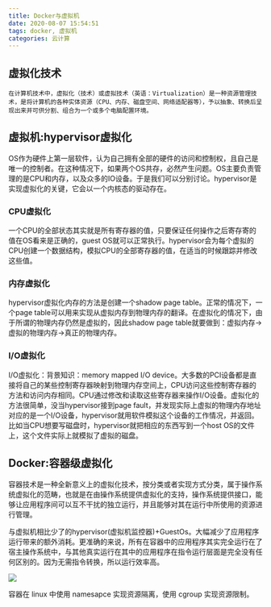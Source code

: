 ```yaml
---
title: Docker与虚拟机
date: 2020-08-07 15:54:51
tags: docker, 虚拟机
categories: 云计算
---
```


## 虚拟化技术

`在计算机技术中，虚拟化（技术）或虚拟技术（英语：Virtualization）是一种资源管理技术，是将计算机的各种实体资源（CPU、内存、磁盘空间、网络适配器等），予以抽象、转换后呈现出来并可供分割、组合为一个或多个电脑配置环境。`

<!--more-->


## 虚拟机:hypervisor虚拟化

OS作为硬件上第一层软件，认为自己拥有全部的硬件的访问和控制权，且自己是唯一的控制者。在这种情况下，如果两个OS共存，必然产生问题。OS主要负责管理的是CPU和内存，以及众多的IO设备。于是我们可以分别讨论。hypervisor是实现虚拟化的关键，它会以一个内核态的驱动存在。

### CPU虚拟化

一个CPU的全部状态其实就是所有寄存器的值，只要保证任何操作之后寄存寄的值在OS看来是正确的，guest OS就可以正常执行。hypervisor会为每个虚拟的CPU创建一个数据结构，模拟CPU的全部寄存器的值，在适当的时候跟踪并修改这些值。

### 内存虚拟化

hypervisor虚拟化内存的方法是创建一个shadow page table。正常的情况下，一个page table可以用来实现从虚拟内存到物理内存的翻译。在虚拟化的情况下，由于所谓的物理内存仍然是虚拟的，因此shadow page table就要做到：虚拟内存->虚拟的物理内存->真正的物理内存。

### I/O虚拟化

I/O虚拟化：背景知识：memory mapped I/O device。大多数的PCI设备都是直接将自己的某些控制寄存器映射到物理内存空间上，CPU访问这些控制寄存器的方法和访问内存相同。CPU通过修改和读取这些寄存器来操作I/O设备。虚拟化的方法很简单，没当hypervisor接到page fault，并发现实际上虚拟的物理内存地址对应的是一个I/O设备，hypervisor就用软件模拟这个设备的工作情况，并返回。比如当CPU想要写磁盘时，hypervisor就把相应的东西写到一个host OS的文件上，这个文件实际上就模拟了虚拟的磁盘。

## Docker:容器级虚拟化

容器技术是一种全新意义上的虚拟化技术，按分类或者实现方式分类，属于操作系统虚拟化的范畴，也就是在由操作系统提供虚拟化的支持，操作系统提供接口，能够让应用程序间可以互不干扰的独立运行，并且能够对其在运行中所使用的资源进行管理。

与虚拟机相比少了的hypervisor(虚拟机监控器)+GuestOs。大幅减少了应用程序运行带来的额外消耗。更准确的来说，所有在容器中的应用程序其实完全运行在了宿主操作系统中，与其他真实运行在其中的应用程序在指令运行层面是完全没有任何区别的。因为无需指令转换，所以运行效率高。


![](https://img2018.cnblogs.com/blog/546912/201903/546912-20190306180649459-1948109870.png)

容器在 linux 中使用 namesapce 实现资源隔离，使用 cgroup 实现资源限制。


